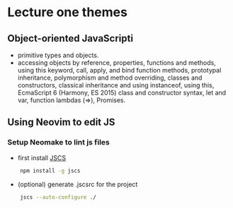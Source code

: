 # Lecture one themes

## Object-oriented JavaScripti

- primitive types and objects.
- accessing objects by reference, properties, functions and methods, using this keyword, call, apply,   and bind function methods, prototypal inheritance, polymorphism and method overriding, classes and constructors, classical inheritance and using instanceof, using this, EcmaScript 6 (Harmony, ES 2015) class and constructor syntax, let and var, function lambdas (=>), Promises.

## Using Neovim to edit JS

### Setup Neomake to lint js files

* first install [ JSCS ](http://jscs.info/)

```bash
    npm install -g jscs
```
* (optional) generate .jscsrc for the project

```bash
    jscs --auto-configure ./
```
